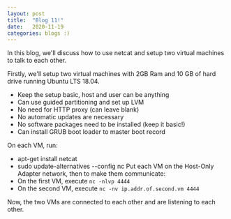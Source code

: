 ```yaml
---
layout: post
title:  "Blog 11!"
date:   2020-11-19
categories: blogs :)
---
```


In this blog, we'll discuss how to use netcat and setup two virtual machines to talk to each other.

Firstly, we'll setup two virtual machines with 2GB Ram and 10 GB of hard drive running Ubuntu LTS 18.04. 

  - Keep the setup basic, host and user can be anything
  - Can use guided partitioning and set up LVM
  - No need for HTTP proxy (can leave blank)
  - No automatic updates are necessary
  - No software packages need to be installed (keep it basic!)
  - Can install GRUB boot loader to master boot record
  
On each VM, run:
  - apt-get install netcat
  - sudo update-alternatives --config nc
Put each VM on the Host-Only Adapter network, then to make them communicate:
  - On the first VM, execute `nc -nlvp 4444`
  - On the second VM, execute `nc -nv ip.addr.of.second.vm 4444`
  
Now, the two VMs are connected to each other and are listening to each other.

